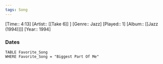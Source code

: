 ```yaml
---
tags: Song  
---
```

[Time:: 4:13]
[Artist:: [[Take 6]] ]
[Genre:: Jazz]
[Played:: 1]
[Album:: [[Jazz (1994)]]]
[Year:: 1994]
### Dates
````dataview
TABLE Favorite_Song
WHERE Favorite_Song = "Biggest Part Of Me"
````